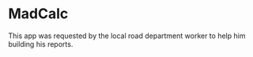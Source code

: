 # MadCalc
This app was requested by the local road department worker to help him building his reports.
